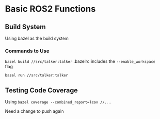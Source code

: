 # Basic ROS2 Functions

## Build System

Using bazel as the build system

### Commands to Use

`bazel build //src/talker:talker`
.bazelrc includes the `--enable_workspace` flag

`bazel run //src/talker:talker`


## Testing Code Coverage

Using `bazel coverage --combined_report=lcov //...`

Need a change to push again